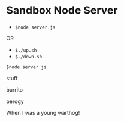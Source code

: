 Sandbox Node Server
===================


* `$node server.js`

OR

* `$./up.sh`
* `$./down.sh`

`$node server.js`

stuff

burrito

perogy

When I was a young warthog!
